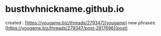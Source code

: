 # busthvhnickname.github.io

created : [https://yougame.biz/threads/279347](yougame)
new phrases: [https://yougame.biz/threads/279347/post-2817696](post)
